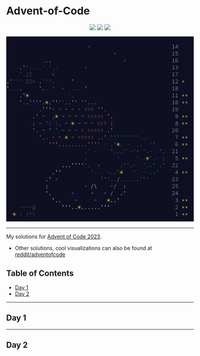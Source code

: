 <!-- omit in toc -->
# Advent-of-Code

<div align="center">
    <img src="https://img.shields.io/badge/Day%20📅-25-blue">
    <img src="https://img.shields.io/badge/Stars%20⭐-22/50-yellow">
    <img src="https://img.shields.io/badge/Days%20-11/25-red">
</div>

![aoc2023](AoC-2023/imgs/aoc2023.png)

-------

My solutions for [Advent of Code 2023](https://adventofcode.com/2023).

- Other solutions, cool visualizations can also be found at [reddit/adventofcode](https://www.reddit.com/r/adventofcode/)

<!-- omit in toc -->
## Table of Contents

<!-- vim-markdown-toc GFM -->

* [Day 1](#day-1)
* [Day 2](#day-2)

<!-- vim-markdown-toc -->

-------

## Day 1

-------

## Day 2

